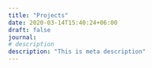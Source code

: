 ```yaml
---
title: "Projects"
date: 2020-03-14T15:40:24+06:00
draft: false
journal:
# description
description: "This is meta description"
---
```

